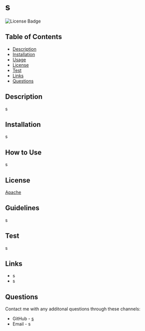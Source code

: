 
  # s
  ![License Badge](https://img.shields.io/badge/License-Apache-brightgreen.svg)

  ## Table of Contents
  * [Description](#description)
  * [Installation](#installation)
  * [Usage](#usage)
  * [License](#license)
  * [Test](#test)
  * [Links](#links)
  * [Questions](#questions)

  ## Description
  s

  ## Installation
  s

  ## How to Use
  s

  ## License
  [Apache](https://choosealicense.com/licenses/apache-2.0/)

  ## Guidelines
  s

  ## Test
  s

  ## Links
  * s
  * s

  ## Questions
  Contact me with any additonal questions through these channels:
  * GitHub - [s](https://github.com/s)
  * Email - s
